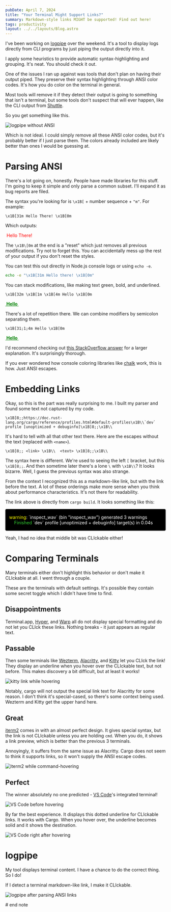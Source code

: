 ```yaml
---
pubDate: April 7, 2024
title: "Your Terminal Might Support Links?"
summary: Markdown-style links MIGHT be supported! Find out here!
tags: productivity
layout: ../../layouts/Blog.astro
---
```


I've been working on [logpipe](https://github.com/EmNudge/logpipe) over the weekend. It's a tool to display logs directly from CLI programs by just piping the output directly into it.

I apply some heuristics to provide automatic syntax-highlighting and grouping. It's neat. You should check it out.

One of the issues I ran up against was tools that don't plan on having their output piped. They preserve their syntax highlighting through ANSI color codes. It's how you do color on the terminal in general.

Most tools will remove it if they detect their output is going to something that isn't a terminal, but some tools don't suspect that will ever happen, like the CLI output from [Shuttle](https://www.shuttle.rs/).

So you get something like this.

![logpipe without ANSI](https://assets.emnudge.com/logpipe_ANSI_preparse.png)

Which is not ideal. I could simply remove all these ANSI color codes, but it's probably better if I just parse them. The colors already included are likely better than ones I would be guessing at.

# Parsing ANSI

There's a lot going on, honestly. People have made libraries for this stuff. I'm going to keep it simple and only parse a common subset. I'll expand it as bug reports are filed.

The syntax you're looking for is `\x1B[` + number sequence + `"m"`. For example:
```
\x1B[31m Hello There! \x1B[0m
```
Which outputs:
<div style="color: red; white-space: pre"> Hello There!</div>

The `\x1B\[0m` at the end is a "reset" which just removes all previous modifications. Try not to forget this. You can accidentally mess up the rest of your output if you don't reset the styles.

You can test this out directly in Node.js console logs or using `echo -e`.
```sh
echo -e "\x1B[31m Hello there! \x1B[0m"
```

You can stack modifications, like making text green, bold, and underlined.

```
\x1B[32m \x1B[1m \x1B[4m Hello \x1B[0m
```
<div style="color: green; text-decoration: underline; font-weight: bold; white-space: pre"> Hello </div>

There's a lot of repetition there. We can combine modifiers by semicolon separating them.

```
\x1B[31;1;4m Hello \x1B[0m
```
<div style="color: green; text-decoration: underline; font-weight: bold; white-space: pre"> Hello </div>

I'd recommend checking out [this StackOverflow answer](https://stackoverflow.com/questions/4842424/list-of-ANSI-color-escape-sequences) for a larger explanation. It's surprisingly thorough.

If you ever wondered how console coloring libraries like [chalk](https://github.com/chalk/chalk) work, this is how. Just ANSI escapes. 

# Embedding Links

Okay, so this is the part was really surprising to me. I built my parser and found some text not captured by my code.

```
\x1B]8;;https://doc.rust-lang.org/cargo/reference/profiles.html#default-profiles\x1B\\`dev` profile [unoptimized + debuginfo]\x1B]8;;\x1B\\
```

It's hard to tell with all that other text there. Here are the escapes without the text (replaced with `<name>`).

```
\x1B]8;; <link> \x1B\\  <text> \x1B]8;;\x1B\\
```

The syntax here is different. We're used to seeing the left `[` bracket, but this `\x1B]8;;`. And then sometime later there's a lone `\`  with `\x1B\\`? It looks bizarre. Well, I guess the previous syntax was also strange.

From the context I recognized this as a markdown-like link, but with the link before the text. A lot of these orderings make more sense when you think about performance characteristics. It's not there for readability. 

The link above is directly from `cargo build`. It looks something like this:

<div style="background: black; color: white; white-space: pre; padding: 0 12px; border-radius: 4px">
<span style="color: yellow">warning</span>: `inspect_wav` (bin "inspect_wav") generated 3 warnings
    <span style="color: limegreen">Finished</span> <a href="https://doc.rust-lang.org/cargo/reference/profiles.html#default-profiles" style="text-decoration: none; color: inherit;">`dev` profile [unoptimized + debuginfo]</a> target(s) in 0.04s
<span></span>
</div>

Yeah, I had no idea that middle bit was CLIckable either! 

# Comparing Terminals

Many terminals either don't highlight this behavior or don't make it CLIckable at all. I went through a couple. 

These are the terminals with default settings. It's possible they contain some secret toggle which I didn't have time to find.

## Disappointments

Terminal.app, [Hyper](https://hyper.is/), and [Warp](https://www.warp.dev/) all do not display special formatting and do not let you CLIck these links. Nothing breaks - it just appears as regular text.

## Passable

Then some terminals like [Wezterm](https://wezfurlong.org/wezterm/index.html), [Alacritty](https://alacritty.org), and [Kitty](https://sw.kovidgoyal.net/kitty/) let you CLIck the link! 
They display an underline when you hover over the CLIckable text, but not before. This makes discovery a bit difficult, but at least it works!

![kitty link while hovering](https://assets.emnudge.com/kitty_link.png)

Notably, cargo will not output the special link text for Alacritty for some reason. I don't think it's special-cased, so there's some context being used. Wezterm and Kitty get the upper hand here.

## Great

[iterm2](https://iterm2.com/) comes in with an almost perfect design. It gives special syntax, but the link is not CLIckable unless you are holding `cmd`. When you do, it shows a link preview, which is better than the previous 3 terminals.

Annoyingly, it suffers from the same issue as Alacritty. Cargo does not seem to think it supports links, so it won't supply the ANSI escape codes.

![iterm2 while command-hovering](https://assets.emnudge.com/iterm2_link.png)

## Perfect

The winner absolutely no one predicted - [VS Code](https://code.visualstudio.com/)'s integrated terminal!

![VS Code before hovering](https://assets.emnudge.com/vscode_link_prehover.png)

By far the best experience. It displays this dotted underline for CLIckable links. It works with Cargo. When you hover over, the underline becomes solid and it shows the destination.

![VS Code right after hovering](https://assets.emnudge.com/vscode_link_posthover.png)

# logpipe

My tool displays terminal content. I have a chance to do the correct thing. So I do!

If I detect a terminal markdown-like link, I make it CLIckable.

![logpipe after parsing ANSI links](https://assets.emnudge.com/logpipe_ANSI_postparse.png)

\# end note